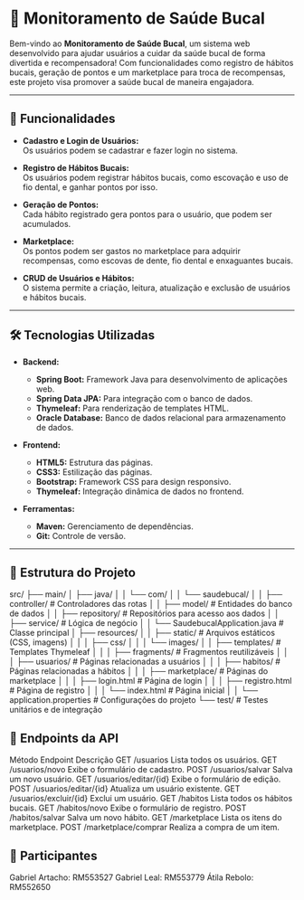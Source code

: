 # 🦷 **Monitoramento de Saúde Bucal**

Bem-vindo ao **Monitoramento de Saúde Bucal**, um sistema web desenvolvido para ajudar usuários a cuidar da saúde bucal de forma divertida e recompensadora! Com funcionalidades como registro de hábitos bucais, geração de pontos e um marketplace para troca de recompensas, este projeto visa promover a saúde bucal de maneira engajadora.

---

## 🚀 **Funcionalidades**

- **Cadastro e Login de Usuários:**  
  Os usuários podem se cadastrar e fazer login no sistema.

- **Registro de Hábitos Bucais:**  
  Os usuários podem registrar hábitos bucais, como escovação e uso de fio dental, e ganhar pontos por isso.

- **Geração de Pontos:**  
  Cada hábito registrado gera pontos para o usuário, que podem ser acumulados.

- **Marketplace:**  
  Os pontos podem ser gastos no marketplace para adquirir recompensas, como escovas de dente, fio dental e enxaguantes bucais.

- **CRUD de Usuários e Hábitos:**  
  O sistema permite a criação, leitura, atualização e exclusão de usuários e hábitos bucais.

---

## 🛠️ **Tecnologias Utilizadas**

- **Backend:**
  - **Spring Boot:** Framework Java para desenvolvimento de aplicações web.
  - **Spring Data JPA:** Para integração com o banco de dados.
  - **Thymeleaf:** Para renderização de templates HTML.
  - **Oracle Database:** Banco de dados relacional para armazenamento de dados.

- **Frontend:**
  - **HTML5:** Estrutura das páginas.
  - **CSS3:** Estilização das páginas.
  - **Bootstrap:** Framework CSS para design responsivo.
  - **Thymeleaf:** Integração dinâmica de dados no frontend.

- **Ferramentas:**
  - **Maven:** Gerenciamento de dependências.
  - **Git:** Controle de versão.

---

## 📂 **Estrutura do Projeto**
src/
├── main/
│   ├── java/
│   │   └── com/
│   │       └── saudebucal/
│   │           ├── controller/          # Controladores das rotas
│   │           ├── model/               # Entidades do banco de dados
│   │           ├── repository/          # Repositórios para acesso aos dados
│   │           ├── service/             # Lógica de negócio
│   │           └── SaudebucalApplication.java  # Classe principal
│   ├── resources/
│   │   ├── static/                      # Arquivos estáticos (CSS, imagens)
│   │   │   ├── css/
│   │   │   └── images/
│   │   ├── templates/                   # Templates Thymeleaf
│   │   │   ├── fragments/               # Fragmentos reutilizáveis
│   │   │   ├── usuarios/                # Páginas relacionadas a usuários
│   │   │   ├── habitos/                 # Páginas relacionadas a hábitos
│   │   │   ├── marketplace/             # Páginas do marketplace
│   │   │   ├── login.html               # Página de login
│   │   │   ├── registro.html            # Página de registro
│   │   │   └── index.html               # Página inicial
│   │   └── application.properties       # Configurações do projeto
└── test/                                # Testes unitários e de integração

## 📝 Endpoints da API

Método	Endpoint	               Descrição
GET	    /usuarios	               Lista todos os usuários.
GET	    /usuarios/novo	         Exibe o formulário de cadastro.
POST	  /usuarios/salvar	       Salva um novo usuário.
GET	    /usuarios/editar/{id}	   Exibe o formulário de edição.
POST	  /usuarios/editar/{id}	   Atualiza um usuário existente.
GET	    /usuarios/excluir/{id}	 Exclui um usuário.
GET	    /habitos	               Lista todos os hábitos bucais.
GET	    /habitos/novo	           Exibe o formulário de registro.
POST	  /habitos/salvar	         Salva um novo hábito.
GET	    /marketplace	           Lista os itens do marketplace.
POST	  /marketplace/comprar 	   Realiza a compra de um item.

## 👥 Participantes

Gabriel Artacho: RM553527
Gabriel Leal: RM553779
Átila Rebolo: RM552650
